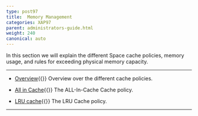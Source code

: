 ```yaml
---
type: post97
title:  Memory Management
categories: XAP97
parent: administrators-guide.html
weight: 240
canonical: auto
---
```


In this section we will explain the different Space cache policies, memory usage, and rules for exceeding physical memory capacity.



<hr/>

- [Overview](./memory-management-facilities.html){{<wbr>}}
Overview over the different cache policies.

- [All in Cache](./all-in-cache-cache-policy.html){{<wbr>}}
The ALL-In-Cache Cache policy.

- [LRU cache](./lru-cache-policy.html){{<wbr>}}
The LRU Cache policy.



<hr/>
